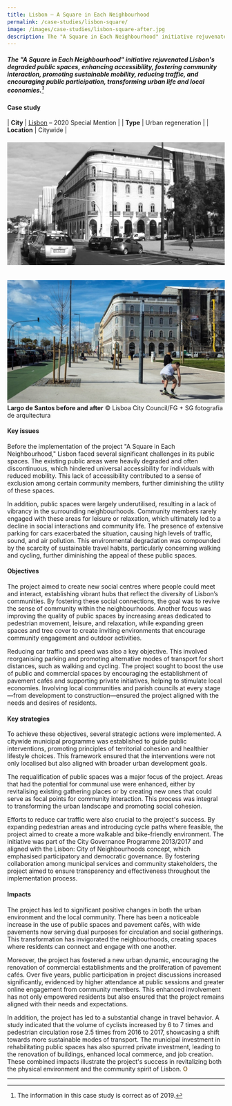 ```yaml
---
title: Lisbon – A Square in Each Neighbourhood
permalink: /case-studies/lisbon-square/
image: /images/case-studies/lisbon-square-after.jpg
description: The "A Square in Each Neighbourhood" initiative rejuvenated Lisbon's degraded public spaces, enhancing accessibility, fostering community interaction, promoting sustainable mobility, reducing traffic, and encouraging public participation, transforming urban life and local economies.
---
```


##### The "A Square in Each Neighbourhood" initiative rejuvenated Lisbon's degraded public spaces, enhancing accessibility, fostering community interaction, promoting sustainable mobility, reducing traffic, and encouraging public participation, transforming urban life and local economies.[^1]

#### **Case study**

| **City** | [Lisbon](/lisbon/) – 2020 Special Mention |
| **Type** | Urban regeneration  |
| **Location** | Citywide |

###### ![Largo de Santos before and after](/images/case-studies/lisbon-square-before.jpg) 
![Zealandia Ecosanctuary](/images/case-studies/lisbon-square-after.jpg)**Largo de Santos before and after** © Lisboa City Council/FG + SG fotografia de arquitectura

#### **Key issues**

Before the implementation of the project "A Square in Each Neighbourhood," Lisbon faced several significant challenges in its public spaces. The existing public areas were heavily degraded and often discontinuous, which hindered universal accessibility for individuals with reduced mobility. This lack of accessibility contributed to a sense of exclusion among certain community members, further diminishing the utility of these spaces.

In addition, public spaces were largely underutilised, resulting in a lack of vibrancy in the surrounding neighbourhoods. Community members rarely engaged with these areas for leisure or relaxation, which ultimately led to a decline in social interactions and community life. The presence of extensive parking for cars exacerbated the situation, causing high levels of traffic, sound, and air pollution. This environmental degradation was compounded by the scarcity of sustainable travel habits, particularly concerning walking and cycling, further diminishing the appeal of these public spaces.

#### **Objectives**

The project aimed to create new social centres where people could meet and interact, establishing vibrant hubs that reflect the diversity of Lisbon’s communities. By fostering these social connections, the goal was to revive the sense of community within the neighbourhoods. Another focus was improving the quality of public spaces by increasing areas dedicated to pedestrian movement, leisure, and relaxation, while expanding green spaces and tree cover to create inviting environments that encourage community engagement and outdoor activities.

Reducing car traffic and speed was also a key objective. This involved reorganising parking and promoting alternative modes of transport for short distances, such as walking and cycling. The project sought to boost the use of public and commercial spaces by encouraging the establishment of pavement cafés and supporting private initiatives, helping to stimulate local economies. Involving local communities and parish councils at every stage—from development to construction—ensured the project aligned with the needs and desires of residents.

#### **Key strategies**

To achieve these objectives, several strategic actions were implemented. A citywide municipal programme was established to guide public interventions, promoting principles of territorial cohesion and healthier lifestyle choices. This framework ensured that the interventions were not only localised but also aligned with broader urban development goals.

The requalification of public spaces was a major focus of the project. Areas that had the potential for communal use were enhanced, either by revitalising existing gathering places or by creating new ones that could serve as focal points for community interaction. This process was integral to transforming the urban landscape and promoting social cohesion.

Efforts to reduce car traffic were also crucial to the project's success. By expanding pedestrian areas and introducing cycle paths where feasible, the project aimed to create a more walkable and bike-friendly environment. The initiative was part of the City Governance Programme 2013/2017 and aligned with the Lisbon: City of Neighbourhoods concept, which emphasised participatory and democratic governance. By fostering collaboration among municipal services and community stakeholders, the project aimed to ensure transparency and effectiveness throughout the implementation process.

#### **Impacts**

The project has led to significant positive changes in both the urban environment and the local community. There has been a noticeable increase in the use of public spaces and pavement cafés, with wide pavements now serving dual purposes for circulation and social gatherings. This transformation has invigorated the neighbourhoods, creating spaces where residents can connect and engage with one another.

Moreover, the project has fostered a new urban dynamic, encouraging the renovation of commercial establishments and the proliferation of pavement cafés. Over five years, public participation in project discussions increased significantly, evidenced by higher attendance at public sessions and greater online engagement from community members. This enhanced involvement has not only empowered residents but also ensured that the project remains aligned with their needs and expectations.

In addition, the project has led to a substantial change in travel behavior. A study indicated that the volume of cyclists increased by 6 to 7 times and pedestrian circulation rose 2.5 times from 2016 to 2017, showcasing a shift towards more sustainable modes of transport. The municipal investment in rehabilitating public spaces has also spurred private investment, leading to the renovation of buildings, enhanced local commerce, and job creation. These combined impacts illustrate the project's success in revitalizing both the physical environment and the community spirit of Lisbon. **<font color="#967942">O</font>**

---

[^1]: The information in this case study is correct as of 2019.
